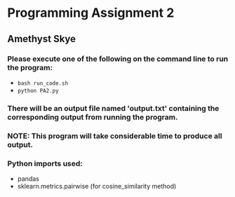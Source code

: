 # Programming Assignment 2
## Amethyst Skye

### Please execute one of the following on the command line to run the program: 
- `bash run_code.sh`
- `python PA2.py`

### There will be an output file named 'output.txt' containing the corresponding output from running the program.
### NOTE: This program will take considerable time to produce all output.

### Python imports used:
- pandas
- sklearn.metrics.pairwise (for cosine_similarity method)